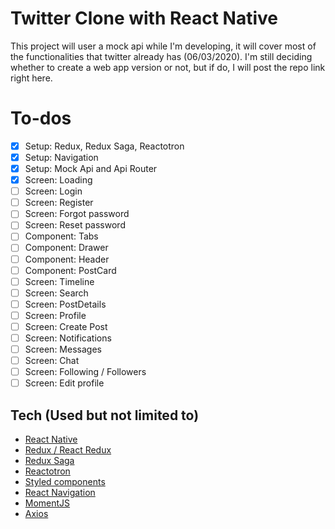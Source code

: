 # Twitter Clone with React Native

This project will user a mock api while I'm developing, it will cover most of the  functionalities that twitter already has (06/03/2020).
I'm still deciding whether to create a web app version or not, but if do, I will post the repo link right here.


# To-dos

 - [x] Setup: Redux, Redux Saga, Reactotron
 - [x] Setup: Navigation
 - [x] Setup: Mock Api and Api Router
 - [x] Screen: Loading
 - [ ] Screen: Login
 - [ ] Screen: Register
 - [ ] Screen: Forgot password
 - [ ] Screen: Reset password
 - [ ] Component: Tabs
 - [ ] Component: Drawer
 - [ ] Component: Header
 - [ ] Component: PostCard
 - [ ] Screen: Timeline
 - [ ] Screen: Search
 - [ ] Screen: PostDetails
 - [ ] Screen: Profile
 - [ ] Screen: Create Post
 - [ ] Screen: Notifications
 - [ ] Screen: Messages
 - [ ] Screen: Chat
 - [ ] Screen: Following / Followers
 - [ ] Screen: Edit profile

## Tech (Used but not limited to)

 - [React Native](https://reactnative.dev/)
 - [Redux / React Redux](https://redux.js.org/)
 - [Redux Saga](https://redux-saga.js.org/)
 - [Reactotron](https://github.com/infinitered/reactotron)
 - [Styled components](https://styled-components.com/)
 - [React Navigation](https://reactnavigation.org/docs/getting-started)
 - [MomentJS](https://momentjs.com/)
 - [Axios](https://github.com/axios/axios)